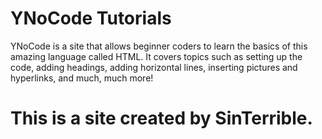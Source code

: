 # YNoCode Tutorials
<p>YNoCode is a site that allows beginner coders to learn the basics of this amazing language called HTML. 
  It covers topics such as setting up the code, adding headings, adding horizontal lines, inserting pictures and hyperlinks, and much, much more!</p>
<p><h1>This is a site created by SinTerrible.</h1></p>
